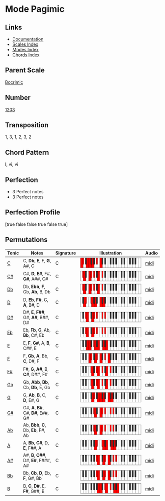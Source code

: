 # Mode Pagimic

## Links

- [Documentation](README.md)
- [Scales Index](Scales.md)
- [Modes Index](Modes.md)
- [Chords Index](Chords.md)

## Parent Scale

[Bocrimic](ScaleBocrimic.md)

## Number

[1203](https://ianring.com/musictheory/scales/1203)

## Transposition

1, 3, 1, 2, 3, 2

## Chord Pattern

I, vi, vi

## Perfection

- 3 Perfect notes
- 3 Perfect notes

## Perfection Profile

[true false false true false true]

## Permutations

| Tonic | Notes | Signature | Illustration | Audio |
|-------|-------|-----------|--------------|-------|
| [C](ModeCNaturalPagimic.md) | C, **Db**, **E**, F, **G**, A#, C | C | ![CNaturalPagimic](ModeCNaturalPagimic.png) | [midi](https://github.com/edipermadi/music/blob/main/docs/ModeCNaturalPagimic.mid?raw=true) |
| [C#](ModeCSharpPagimic.md) | C#, **D**, **E#**, F#, **G#**, A##, C# | C | ![CSharpPagimic](ModeCSharpPagimic.png) | [midi](https://github.com/edipermadi/music/blob/main/docs/ModeCSharpPagimic.mid?raw=true) |
| [Db](ModeDFlatPagimic.md) | Db, **Ebb**, **F**, Gb, **Ab**, B, Db | C | ![DFlatPagimic](ModeDFlatPagimic.png) | [midi](https://github.com/edipermadi/music/blob/main/docs/ModeDFlatPagimic.mid?raw=true) |
| [D](ModeDNaturalPagimic.md) | D, **Eb**, **F#**, G, **A**, B#, D | C | ![DNaturalPagimic](ModeDNaturalPagimic.png) | [midi](https://github.com/edipermadi/music/blob/main/docs/ModeDNaturalPagimic.mid?raw=true) |
| [D#](ModeDSharpPagimic.md) | D#, **E**, **F##**, G#, **A#**, B##, D# | C | ![DSharpPagimic](ModeDSharpPagimic.png) | [midi](https://github.com/edipermadi/music/blob/main/docs/ModeDSharpPagimic.mid?raw=true) |
| [Eb](ModeEFlatPagimic.md) | Eb, **Fb**, **G**, Ab, **Bb**, C#, Eb | C | ![EFlatPagimic](ModeEFlatPagimic.png) | [midi](https://github.com/edipermadi/music/blob/main/docs/ModeEFlatPagimic.mid?raw=true) |
| [E](ModeENaturalPagimic.md) | E, **F**, **G#**, A, **B**, C##, E | C | ![ENaturalPagimic](ModeENaturalPagimic.png) | [midi](https://github.com/edipermadi/music/blob/main/docs/ModeENaturalPagimic.mid?raw=true) |
| [F](ModeFNaturalPagimic.md) | F, **Gb**, **A**, Bb, **C**, D#, F | C | ![FNaturalPagimic](ModeFNaturalPagimic.png) | [midi](https://github.com/edipermadi/music/blob/main/docs/ModeFNaturalPagimic.mid?raw=true) |
| [F#](ModeFSharpPagimic.md) | F#, **G**, **A#**, B, **C#**, D##, F# | C | ![FSharpPagimic](ModeFSharpPagimic.png) | [midi](https://github.com/edipermadi/music/blob/main/docs/ModeFSharpPagimic.mid?raw=true) |
| [Gb](ModeGFlatPagimic.md) | Gb, **Abb**, **Bb**, Cb, **Db**, E, Gb | C | ![GFlatPagimic](ModeGFlatPagimic.png) | [midi](https://github.com/edipermadi/music/blob/main/docs/ModeGFlatPagimic.mid?raw=true) |
| [G](ModeGNaturalPagimic.md) | G, **Ab**, **B**, C, **D**, E#, G | C | ![GNaturalPagimic](ModeGNaturalPagimic.png) | [midi](https://github.com/edipermadi/music/blob/main/docs/ModeGNaturalPagimic.mid?raw=true) |
| [G#](ModeGSharpPagimic.md) | G#, **A**, **B#**, C#, **D#**, E##, G# | C | ![GSharpPagimic](ModeGSharpPagimic.png) | [midi](https://github.com/edipermadi/music/blob/main/docs/ModeGSharpPagimic.mid?raw=true) |
| [Ab](ModeAFlatPagimic.md) | Ab, **Bbb**, **C**, Db, **Eb**, F#, Ab | C | ![AFlatPagimic](ModeAFlatPagimic.png) | [midi](https://github.com/edipermadi/music/blob/main/docs/ModeAFlatPagimic.mid?raw=true) |
| [A](ModeANaturalPagimic.md) | A, **Bb**, **C#**, D, **E**, F##, A | C | ![ANaturalPagimic](ModeANaturalPagimic.png) | [midi](https://github.com/edipermadi/music/blob/main/docs/ModeANaturalPagimic.mid?raw=true) |
| [A#](ModeASharpPagimic.md) | A#, **B**, **C##**, D#, **E#**, F###, A# | C | ![ASharpPagimic](ModeASharpPagimic.png) | [midi](https://github.com/edipermadi/music/blob/main/docs/ModeASharpPagimic.mid?raw=true) |
| [Bb](ModeBFlatPagimic.md) | Bb, **Cb**, **D**, Eb, **F**, G#, Bb | C | ![BFlatPagimic](ModeBFlatPagimic.png) | [midi](https://github.com/edipermadi/music/blob/main/docs/ModeBFlatPagimic.mid?raw=true) |
| [B](ModeBNaturalPagimic.md) | B, **C**, **D#**, E, **F#**, G##, B | C | ![BNaturalPagimic](ModeBNaturalPagimic.png) | [midi](https://github.com/edipermadi/music/blob/main/docs/ModeBNaturalPagimic.mid?raw=true) |
